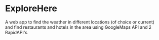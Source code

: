 # ExploreHere
A web app to find the weather in different locations (of choice or current) and find restaurants and hotels in the area using GoogleMaps API and 2 RapidAPI's.
